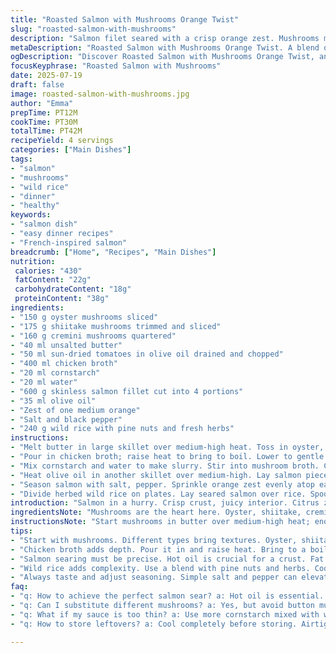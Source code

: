 ```yaml
---
title: "Roasted Salmon with Mushrooms Orange Twist"
slug: "roasted-salmon-with-mushrooms"
description: "Salmon filet seared with a crisp orange zest. Mushrooms mix—oyster, shiitake, cremini—sautéed in butter, plus sun-dried tomatoes. Thickened broth simmers in the pan, mushroom juices swelling. Cornstarch slurry for body. Salmon kissed with zest, resting on herbed wild rice with pine nuts. A savory-fresh riff. No skin, no fuss. Simple fats—olive oil, butter. Best if mushrooms golden, salmon tender and slightly pink. Timing crucial. Flavors mingling but not muddled. Earthy, citrusy, rich."
metaDescription: "Roasted Salmon with Mushrooms Orange Twist. A blend of savory salmon with earthy mushrooms and citrus zest, served over herbed wild rice."
ogDescription: "Discover Roasted Salmon with Mushrooms Orange Twist, an earthy, citrusy delight. Perfectly seared salmon meets rich mushroom sauce over wild rice."
focusKeyphrase: "Roasted Salmon with Mushrooms"
date: 2025-07-19
draft: false
image: roasted-salmon-with-mushrooms.jpg
author: "Emma"
prepTime: PT12M
cookTime: PT30M
totalTime: PT42M
recipeYield: 4 servings
categories: ["Main Dishes"]
tags:
- "salmon"
- "mushrooms"
- "wild rice"
- "dinner"
- "healthy"
keywords:
- "salmon dish"
- "easy dinner recipes"
- "French-inspired salmon"
breadcrumb: ["Home", "Recipes", "Main Dishes"]
nutrition: 
 calories: "430"
 fatContent: "22g"
 carbohydrateContent: "18g"
 proteinContent: "38g"
ingredients:
- "150 g oyster mushrooms sliced"
- "175 g shiitake mushrooms trimmed and sliced"
- "160 g cremini mushrooms quartered"
- "40 ml unsalted butter"
- "50 ml sun-dried tomatoes in olive oil drained and chopped"
- "400 ml chicken broth"
- "20 ml cornstarch"
- "20 ml water"
- "600 g skinless salmon fillet cut into 4 portions"
- "35 ml olive oil"
- "Zest of one medium orange"
- "Salt and black pepper"
- "240 g wild rice with pine nuts and fresh herbs"
instructions:
- "Melt butter in large skillet over medium-high heat. Toss in oyster, shiitake, cremini mushrooms. Season with salt and pepper. Cook until golden-brown edges appear, about 7 minutes. Add chopped sun-dried tomatoes; stir 1-2 minutes."
- "Pour in chicken broth; raise heat to bring to boil. Lower to gentle simmer; reduce liquid roughly 3-4 minutes."
- "Mix cornstarch and water to make slurry. Stir into mushroom broth. Cook 2 minutes till thickened. Remove pan from heat; cover to keep warm."
- "Heat olive oil in another skillet over medium-high. Lay salmon pieces fat side down. Sear each side about 5 minutes until crust forms and salmon flesh turns opaque but still moist."
- "Season salmon with salt, pepper. Sprinkle orange zest evenly atop each piece."
- "Divide herbed wild rice on plates. Lay seared salmon over rice. Spoon mushroom-orange sauce generously atop salmon. Serve immediately."
introduction: "Salmon in a hurry. Crisp crust, juicy interior. Citrus zing—orange zest, not juice—scattered over flesh. Mushrooms? Not a single ordinary kind. Oyster, shiitake, cremini, each bringing layers of earth and chew. Butter is the fat, but not too much. Sun-dried tomatoes drop a touch of acidity and sweetness. The broth simmers, thickens, becomes a sauce clinging to mushrooms. Cornstarch binds. The dish rests over wild rice dotted with pine nuts and fresh herbs, nuts crunching beneath tender fish. No skin to peel. Salt, pepper—basic, reliable. Timing is a dance: mushrooms gold, salmon seared but still tender. Warm plates. A splash of orange over the top latches the dish together. The mushrooms and fish don’t compete; they merge."
ingredientsNote: "Mushrooms are the heart here. Oyster, shiitake, cremini—different textures and flavors. Don’t substitute with button mushrooms; too bland. Use unsalted butter for controlled seasoning and a rich mouthfeel. Sun-dried tomatoes add tang and umami; oil-packed ones for moisture, drained well. Chicken broth builds base flavor—or vegetable broth if you prefer. Cornstarch slurry thickens without lumps; mix thoroughly before adding to pan. Orange zest is bright but subtle; avoid zesting white pith, can be bitter. Salmon skin removed for an easy bite, but you can keep it if you like crunch. Olive oil for searing, with high smoke point and fruity notes. Wild rice with pine nuts and herbs offers texture and a nutty counterpoint to the fish and mushrooms."
instructionsNote: "Start mushrooms in butter over medium-high heat; enough fat to promote browning but not drowning. Stir occasionally, cook until liquid evaporates and mushrooms develop color, about 7 minutes. Add sun-dried tomatoes briefly; they don’t need long to release flavor. Pour broth carefully; bring to boil, then simmer to concentrate taste and reduce volume. Incorporate cornstarch slurry gently and cook until sauce thickens but remains glossy. Keep covered and off heat to maintain temperature. Meanwhile, salmon needs hot oil, seared 5 minutes each side for medium doneness—slightly pink inside, firm outside. After seasoning, zest over surface to latch citrus essence. Plate wild rice, arrange fish atop, ladle mushrooms gently so sauce stays thick, not thin. Serve immediately while warm to avoid soggy rice."
tips:
- "Start with mushrooms. Different types bring textures. Oyster, shiitake, and cremini work well. Heat butter in large skillet. Medium-high heat is key. Golden-brown edges mean they're ready. Stir occasionally. Don't rush this. Cook for about 7 minutes. Add sun-dried tomatoes. They release rich flavors quickly."
- "Chicken broth adds depth. Pour it in and raise heat. Bring to a boil fast. Once boiling, lower to simmer to reduce volume. About 3 to 4 minutes. Mix cornstarch with water for thickening. Smooth texture is important. Gradually stir it into broth. After 2 minutes, it should be thick. Set aside but keep warm."
- "Salmon searing must be precise. Hot oil is crucial for a crust. Fat side down first. Cook each side for about 5 minutes. Watch for opaque flesh. Look for a medium doneness. Season well with salt and pepper. Remember to zest the orange over the top. Bright flavor."
- "Wild rice adds complexity. Use a blend with pine nuts and herbs. Cook separately but make it flavorful. It complements the salmon and mushrooms nicely. Serve it as a base. Spoon sauce on top generously to avoid sogginess. Timing matters to keep everything warm."
- "Always taste and adjust seasoning. Simple salt and pepper can elevate dishes. Don't underestimate orange zest's power. Just the zest, no pith. Bitterness can occur otherwise. Use unsalted butter for a richer mouthfeel. Control seasoning while allowing flavors to shine."
faq:
- "q: How to achieve the perfect salmon sear? a: Hot oil is essential. Fat side down first. About 5 minutes each side. Look for a golden crust. Slightly pink inside means tender. Don't rush; timing matters."
- "q: Can I substitute different mushrooms? a: Yes, but avoid button mushrooms. Too bland. Mix textures like shiitake and oyster. Cremini adds richness. Choose for flavors that work together."
- "q: What if my sauce is too thin? a: Use more cornstarch mixed with water. Stir it in gently. Let it simmer until thickened. If too thick, add broth gradually until desired consistency."
- "q: How to store leftovers? a: Cool completely before storing. Airtight containers work well. Fridge for up to 2 days. Reheat gently on low. Microwave can make fish rubbery. Consider stovetop for better results."

---
```

